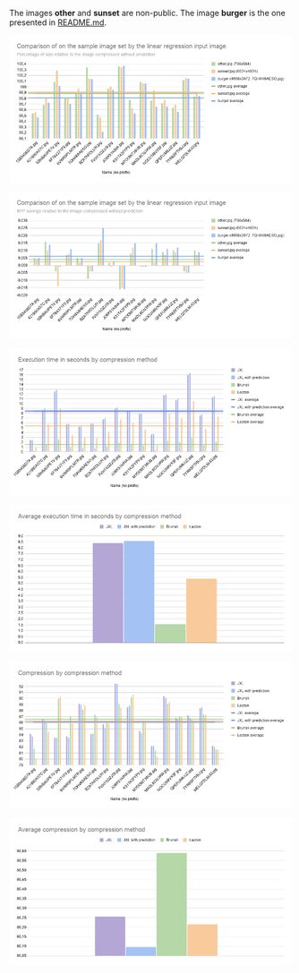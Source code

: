 The images **other** and **sunset** are non-public.
The image **burger** is the one presented in [README.md](README.md).

![Comparison of on the sample image set by the linear regression input image - Percentage of size relative to the image compressed without prediction](imgs/compression-by-llq-input.png)

![Comparison of on the sample image set by the linear regression input image - BPP savings relative to the image compressed without prediction](imgs/bpp-by-llq-input.png)

![Execution time in seconds by compression method](imgs/time.png)

![Average execution time in seconds by compression method](imgs/avg-time.png)

![Compression by compression method](imgs/compression.png)

![Average compression by compression method](imgs/avg-compression.png)
